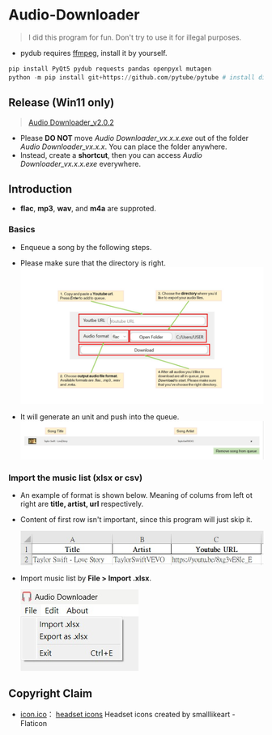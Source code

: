 # Audio-Downloader

> I did this program for fun. Don't try to use it for illegal purposes.

* pydub requires [ffmpeg](https://ffmpeg.org/download.html), install it by yourself.

```python
pip install PyQt5 pydub requests pandas openpyxl mutagen
python -m pip install git+https://github.com/pytube/pytube # install directly from repo for its frequent update
```

## Release (Win11 only)

> [Audio Downloader_v2.0.2](https://github.com/Xuan-Yi/Audio-Downloader/releases/tag/v2.0.2)

* Please **DO NOT** move _Audio Downloader_vx.x.x.exe_ out of the folder _Audio Downloader_vx.x.x_. You can place the folder anywhere.
* Instead, create a **shortcut**, then you can access _Audio Downloader_vx.x.x.exe_ everywhere.

## Introduction

* **flac**, **mp3**, **wav**, and **m4a** are supproted.

### Basics

* Enqueue a song by the following steps.
* Please make sure that the directory is right.
![image](images/basics.jpg)

* It will generate an unit and push into the queue.
![image](images/queue.jpg)

### Import the music list (xlsx or csv)

* An example of format is shown below. Meaning of colums from left ot right are **title, artist, url** respectively.
* Content of first row isn't important, since this program will just skip it.

  ![image](images/xlsx_format.jpg)

* Import music list by **File > Import .xlsx**.

  ![image](images/import_xlsx.jpg)

## Copyright Claim

* [icon.ico](https://github.com/Xuan-Yi/Audio-Downloader/blob/main/readme_imgs/window.jpg)： [headset icons](https://www.flaticon.com/free-icons/headset) Headset icons created by smalllikeart - Flaticon
